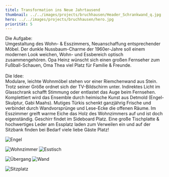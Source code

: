 ```yaml
---
titel: Transformation ins Neue Jahrtausend
thumbnail: ../../images/projects/bruchhausen/Header_Schrankwand_q.jpg
hero: ../../images/projects/bruchhausen/hero.jpg
priorität: 5
---
```


Die Aufgabe:
<br>Umgestaltung des Wohn- & Esszimmers, Neuanschaffung entsprechender Möbel. Der dunkle
Nussbaum-Charme der 1960er-Jahre soll einem modernen Look weichen, Wohn- und Essbereich optisch
zusammengehören. Opa Heinz wünscht sich einen großen Fernseher zum Fußball-Schauen, Oma Thea viel
Platz für Familie & Freunde.
<br>
<br>Die Idee:
<br>Modulare, leichte Wohnmöbel stehen vor einer Riemchenwand aus Stein. Trotz seiner Größe ordnet
sich der TV-Bildschirm unter. Indirektes Licht im Glasschrank schafft Stimmung oder entlastet das Auge
beim Fernsehen. Komplettiert wird das Ensemble durch heimische Kunst aus Detmold (Engel-Skulptur, Gabi
Maahs). Mutiges Türkis schenkt ganzjährig Frische und verbindet durch Wandvorsprünge und Lese-Ecke die
offenen Räume. Im Esszimmer greift warme Eiche das Holz des Wohnzimmers auf und ist doch eigenständig.
Geschirr findet im Sideboard Platz. Eine große Tischplatte & hochwertiges Leder am Essplatz laden zum
Verweilen ein und auf der Sitzbank finden bei Bedarf viele liebe Gäste Platz!

![Engel](../../images/projects/bruchhausen/engel.jpg)

![Wohnzimmer](../../images/projects/bruchhausen/wohnzimmer.jpg)
![Esstisch](../../images/projects/bruchhausen/Esstisch_Bruchhausen_q.jpg)

![Übergang](../../images/projects/bruchhausen/uebergang.jpg)
![Wand](../../images/projects/bruchhausen/wand.jpg)

![Sitzplatz](../../images/projects/bruchhausen/sitzplatz.jpg)
